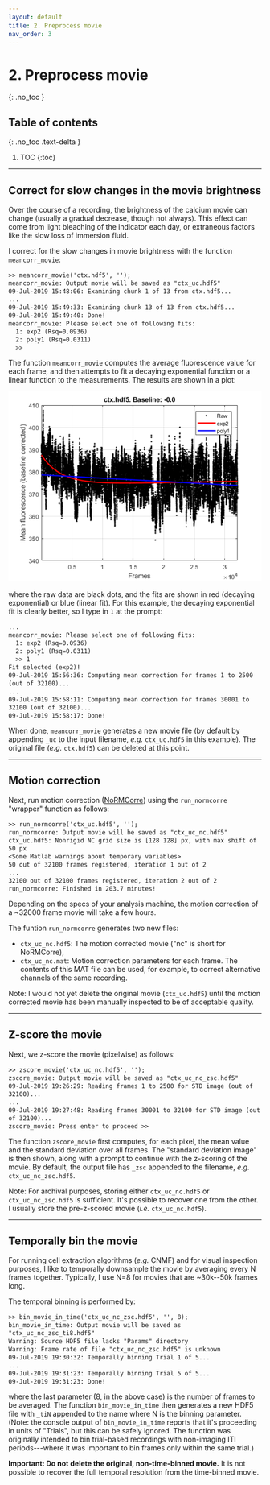 ```yaml
---
layout: default
title: 2. Preprocess movie
nav_order: 3
---
```


# 2. Preprocess movie
{: .no_toc }

## Table of contents
{: .no_toc .text-delta }

1. TOC
{:toc}

---

## Correct for slow changes in the movie brightness

Over the course of a recording, the brightness of the calcium movie can change (usually a gradual decrease, though not always). This effect can come from light bleaching of the indicator each day, or extraneous factors like the slow loss of immersion fluid.

I correct for the slow changes in movie brightness with the function `meancorr_movie`:
```
>> meancorr_movie('ctx.hdf5', '');
meancorr_movie: Output movie will be saved as "ctx_uc.hdf5"
09-Jul-2019 15:48:06: Examining chunk 1 of 13 from ctx.hdf5...
...
09-Jul-2019 15:49:33: Examining chunk 13 of 13 from ctx.hdf5...
09-Jul-2019 15:49:40: Done!
meancorr_movie: Please select one of following fits:
  1: exp2 (Rsq=0.0936)
  2: poly1 (Rsq=0.0311)
  >> 
```
The function `meancorr_movie` computes the average fluorescence value for each frame, and then attempts to fit a decaying exponential function or a linear function to the measurements. The results are shown in a plot:

![meancorr_movie fits](meancorr_fits.png)

where the raw data are black dots, and the fits are shown in red (decaying exponential) or blue (linear fit). For this example, the decaying exponential fit is clearly better, so I type in `1` at the prompt:
```
...
meancorr_movie: Please select one of following fits:
  1: exp2 (Rsq=0.0936)
  2: poly1 (Rsq=0.0311)
  >> 1
Fit selected (exp2)!
09-Jul-2019 15:56:36: Computing mean correction for frames 1 to 2500 (out of 32100)...
...
09-Jul-2019 15:58:11: Computing mean correction for frames 30001 to 32100 (out of 32100)...
09-Jul-2019 15:58:17: Done!
```

When done, `meancorr_movie` generates a new movie file (by default by appending `_uc` to the input filename, _e.g._ `ctx_uc.hdf5` in this example). The original file (_e.g._ `ctx.hdf5`) can be deleted at this point.

---

## Motion correction

Next, run motion correction ([NoRMCorre](https://github.com/flatironinstitute/NoRMCorre)) using the `run_normcorre` "wrapper" function as follows:
```
>> run_normcorre('ctx_uc.hdf5', '');
run_normcorre: Output movie will be saved as "ctx_uc_nc.hdf5"
ctx_uc.hdf5: Nonrigid NC grid size is [128 128] px, with max shift of 50 px
<Some Matlab warnings about temporary variables>
50 out of 32100 frames registered, iteration 1 out of 2 
...
32100 out of 32100 frames registered, iteration 2 out of 2 
run_normcorre: Finished in 203.7 minutes!
```
Depending on the specs of your analysis machine, the motion correction of a ~32000 frame movie will take a few hours.

The funtion `run_normcorre` generates two new files:

- `ctx_uc_nc.hdf5`: The motion corrected movie ("nc" is short for NoRMCorre),
- `ctx_uc_nc.mat`: Motion correction parameters for each frame. The contents of this MAT file can be used, for example, to correct alternative channels of the same recording.

Note: I would not yet delete the original movie (`ctx_uc.hdf5`) until the motion corrected movie has been manually inspected to be of acceptable quality.

---

## Z-score the movie

Next, we z-score the movie (pixelwise) as follows:
```
>> zscore_movie('ctx_uc_nc.hdf5', '');
zscore_movie: Output movie will be saved as "ctx_uc_nc_zsc.hdf5"
09-Jul-2019 19:26:29: Reading frames 1 to 2500 for STD image (out of 32100)...
...
09-Jul-2019 19:27:48: Reading frames 30001 to 32100 for STD image (out of 32100)...
zscore_movie: Press enter to proceed >>
```

The function `zscore_movie` first computes, for each pixel, the mean value and the standard deviation over all frames. The "standard deviation image" is then shown, along with a prompt to continue with the z-scoring of the movie. By default, the output file has `_zsc` appended to the filename, _e.g._ `ctx_uc_nc_zsc.hdf5`.

Note: For archival purposes, storing either `ctx_uc_nc.hdf5` or `ctx_uc_nc_zsc.hdf5` is sufficient. It's possible to recover one from the other. I usually store the pre-z-scored movie (_i.e._ `ctx_uc_nc.hdf5`).

---

## Temporally bin the movie

For running cell extraction algorithms (_e.g._ CNMF) and for visual inspection purposes, I like to temporally downsample the movie by averaging every N frames together. Typically, I use N=8 for movies that are ~30k--50k frames long.

The temporal binning is performed by:
```
>> bin_movie_in_time('ctx_uc_nc_zsc.hdf5', '', 8);
bin_movie_in_time: Output movie will be saved as "ctx_uc_nc_zsc_ti8.hdf5"
Warning: Source HDF5 file lacks "Params" directory
Warning: Frame rate of file "ctx_uc_nc_zsc.hdf5" is unknown
09-Jul-2019 19:30:32: Temporally binning Trial 1 of 5...
...
09-Jul-2019 19:31:23: Temporally binning Trial 5 of 5...
09-Jul-2019 19:31:23: Done!
```
where the last parameter (8, in the above case) is the number of frames to be averaged. The function `bin_movie_in_time` then generates a new HDF5 file with `_tiN` appended to the name where N is the binning parameter. (Note: the console output of `bin_movie_in_time` reports that it's proceeding in units of "Trials", but this can be safely ignored. The function was originally intended to bin trial-based recordings with non-imaging ITI periods---where it was important to bin frames only within the same trial.)

__Important: Do not delete the original, non-time-binned movie.__ It is not possible to recover the full temporal resolution from the time-binned movie.
